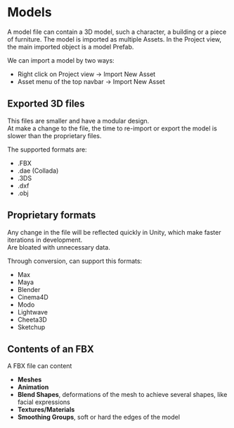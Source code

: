 # Models

A model file can contain a 3D model, such a character, a building or a piece of furniture. The model is imported as multiple Assets. In the Project view, the main imported object is a model Prefab.

We can import a model by two ways:

* Right click on Project view → Import New Asset
* Asset menu of the top navbar → Import New Asset

## Exported 3D files

This files are smaller and have a modular design.  
At make a change to the file, the time to re-import or export the model is slower than the proprietary files.

The supported formats are:

* .FBX
* .dae (Collada)
* .3DS
* .dxf
* .obj

## Proprietary formats

Any change in the file will be reflected quickly in Unity, which make faster iterations in development.  
Are bloated with unnecessary data.

Through conversion, can support this formats:

* Max
* Maya
* Blender
* Cinema4D
* Modo
* Lightwave
* Cheeta3D
* Sketchup

## Contents of an FBX

A FBX file can content

* **Meshes**
* **Animation**
* **Blend Shapes**, deformations of the mesh to achieve several shapes, like facial expressions
* **Textures/Materials**
* **Smoothing Groups**, soft or hard the edges of the model